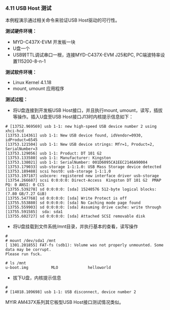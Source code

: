 ### 4.11 USB Host 测试

本例程演示通过相关命令来验证USB Host驱动的可行性。

**测试硬件环境：**

* MYD-C437X-EVM 开发板一块  
* U盘一个  
* USB转TTL调试串口一根，连接MYD-C437X-EVM J25和PC, PC端波特率设置115200-8-n-1

**测试软件环境：**

* Linux Kernel 4.1.18   
* mount, umount 应用程序  

**测试过程：**

* 将U盘连接到开发板USB Host接口，并且执行mount, umount，读写，插拔等操作。插入U盘至USB Host接口J13时内核提示信息如下：  

```
# [13752.969569] usb 1-1: new high-speed USB device number 2 using xhci-hcd
[13753.114361] usb 1-1: New USB device found, idVendor=0930, idProduct=6545
[13753.121504] usb 1-1: New USB device strings: Mfr=1, Product=2, SerialNumber=3
[13753.129056] usb 1-1: Product: DT 101 G2
[13753.133580] usb 1-1: Manufacturer: Kingston
[13753.138021] usb 1-1: SerialNumber: 001D6095CA1EEC2146A90004
[13753.179033] usb-storage 1-1:1.0: USB Mass Storage device detected
[13753.189488] scsi host0: usb-storage 1-1:1.0
[13753.197187] usbcore: registered new interface driver usb-storage
[13754.266687] scsi 0:0:0:0: Direct-Access  Kingston DT 101 G2  PMAP PQ: 0 ANSI: 0 CCS
[13755.539278] sd 0:0:0:0: [sda] 15240576 512-byte logical blocks: (7.80 GB/7.27 GiB)
[13755.547768] sd 0:0:0:0: [sda] Write Protect is off
[13755.553880] sd 0:0:0:0: [sda] No Caching mode page found
[13755.559903] sd 0:0:0:0: [sda] Assuming drive cache: write through
[13755.591585]  sda: sda1
[13755.602727] sd 0:0:0:0: [sda] Attached SCSI removable disk
```

* 将U盘挂载到文件系统/mnt目录，并执行基本的查看，读写操作  

```
#
# mount /dev/sda1 /mnt
[ 1301.201855] FAT-fs (sdb1): Volume was not properly unmounted. Some data may be corrupt. 
Please run fsck.

# ls /mnt
u-boot.img          MLO             helloworld
```

* 拔下U盘，内核提示信息   

```
#
# [14018.109698] usb 1-1: USB disconnect, device number 2
```

MYIR AM437X系列其它板型USB Host接口测试情况类似。

